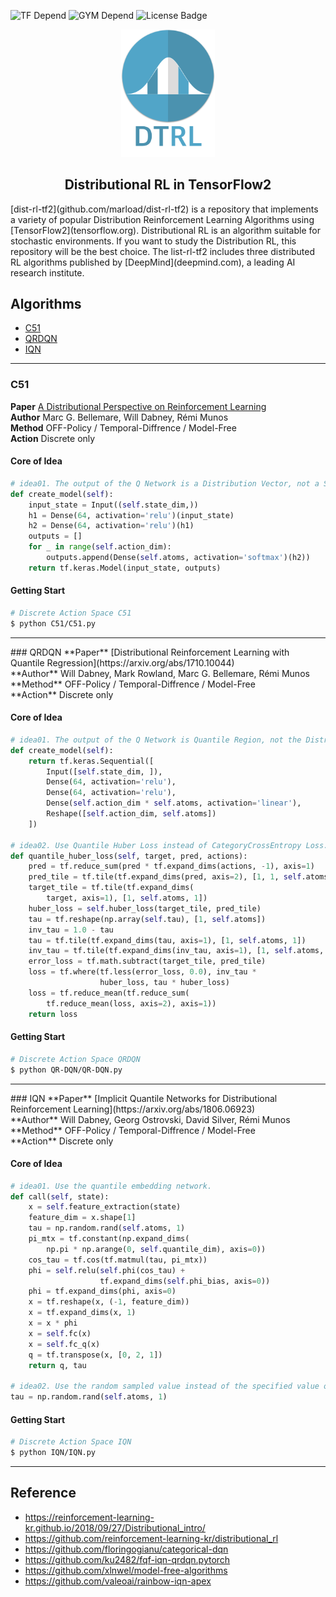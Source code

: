 ![TF Depend](https://img.shields.io/badge/TensorFlow-2.1-orange) ![GYM Depend](https://img.shields.io/badge/openai%2Fgym-0.17.1-blue) ![License Badge](https://img.shields.io/badge/license-Apache%202-green)<br>

<p align="center">
  <img width="150" src="./assets/logo.png">
</p>

<h2 align=center>Distributional RL in TensorFlow2</h2>
[dist-rl-tf2](github.com/marload/dist-rl-tf2) is a repository that implements a variety of popular Distribution Reinforcement Learning Algorithms using [TensorFlow2](tensorflow.org). Distributional RL is an algorithm suitable for stochastic environments. If you want to study the Distribution RL, this repository will be the best choice. The list-rl-tf2 includes three distributed RL algorithms published by [DeepMind](deepmind.com), a leading AI research institute.

## Algorithms

- [C51](#c51)
- [QRDQN](#qrdqn)
- [IQN](#iqn)
<hr>

<a name='c51'></a>
### C51
**Paper** [A Distributional Perspective on Reinforcement Learning](https://arxiv.org/abs/1707.06887)<br>
**Author** Marc G. Bellemare, Will Dabney, Rémi Munos<br>
**Method** OFF-Policy / Temporal-Diffrence / Model-Free<br>
**Action** Discrete only<br>

#### Core of Idea
```python
# idea01. The output of the Q Network is a Distribution Vector, not a Scalar Value.
def create_model(self):
    input_state = Input((self.state_dim,))
    h1 = Dense(64, activation='relu')(input_state)
    h2 = Dense(64, activation='relu')(h1)
    outputs = []
    for _ in range(self.action_dim):
        outputs.append(Dense(self.atoms, activation='softmax')(h2))
    return tf.keras.Model(input_state, outputs)
```

#### Getting Start
```bash
# Discrete Action Space C51
$ python C51/C51.py
```
<hr>
<a name='qrdqn'></a>
### QRDQN
**Paper** [Distributional Reinforcement Learning with Quantile Regression](https://arxiv.org/abs/1710.10044)<br>
**Author** Will Dabney, Mark Rowland, Marc G. Bellemare, Rémi Munos<br>
**Method** OFF-Policy / Temporal-Diffrence / Model-Free<br>
**Action** Discrete only<br>

#### Core of Idea
```python
# idea01. The output of the Q Network is Quantile Region, not the Distribution Vector.
def create_model(self):
    return tf.keras.Sequential([
        Input([self.state_dim, ]),
        Dense(64, activation='relu'),
        Dense(64, activation='relu'),
        Dense(self.action_dim * self.atoms, activation='linear'),
        Reshape([self.action_dim, self.atoms])
    ])

# idea02. Use Quantile Huber Loss instead of CategoryCrossEntropy Loss.
def quantile_huber_loss(self, target, pred, actions):
    pred = tf.reduce_sum(pred * tf.expand_dims(actions, -1), axis=1)
    pred_tile = tf.tile(tf.expand_dims(pred, axis=2), [1, 1, self.atoms])
    target_tile = tf.tile(tf.expand_dims(
        target, axis=1), [1, self.atoms, 1])
    huber_loss = self.huber_loss(target_tile, pred_tile)
    tau = tf.reshape(np.array(self.tau), [1, self.atoms])
    inv_tau = 1.0 - tau
    tau = tf.tile(tf.expand_dims(tau, axis=1), [1, self.atoms, 1])
    inv_tau = tf.tile(tf.expand_dims(inv_tau, axis=1), [1, self.atoms, 1])
    error_loss = tf.math.subtract(target_tile, pred_tile)
    loss = tf.where(tf.less(error_loss, 0.0), inv_tau *
                    huber_loss, tau * huber_loss)
    loss = tf.reduce_mean(tf.reduce_sum(
        tf.reduce_mean(loss, axis=2), axis=1))
    return loss
```

#### Getting Start
```bash
# Discrete Action Space QRDQN
$ python QR-DQN/QR-DQN.py
```
<hr>
<a name='iqn'></a>
### IQN
**Paper** [Implicit Quantile Networks for Distributional Reinforcement Learning](https://arxiv.org/abs/1806.06923)<br>
**Author** Will Dabney, Georg Ostrovski, David Silver, Rémi Munos<br>
**Method** OFF-Policy / Temporal-Diffrence / Model-Free<br>
**Action** Discrete only<br>

#### Core of Idea
```python
# idea01. Use the quantile embedding network.
def call(self, state):
    x = self.feature_extraction(state)
    feature_dim = x.shape[1]
    tau = np.random.rand(self.atoms, 1)
    pi_mtx = tf.constant(np.expand_dims(
        np.pi * np.arange(0, self.quantile_dim), axis=0))
    cos_tau = tf.cos(tf.matmul(tau, pi_mtx))
    phi = self.relu(self.phi(cos_tau) +
                    tf.expand_dims(self.phi_bias, axis=0))
    phi = tf.expand_dims(phi, axis=0)
    x = tf.reshape(x, (-1, feature_dim))
    x = tf.expand_dims(x, 1)
    x = x * phi
    x = self.fc(x)
    x = self.fc_q(x)
    q = tf.transpose(x, [0, 2, 1])
    return q, tau

# idea02. Use the random sampled value instead of the specified value of the tau.
tau = np.random.rand(self.atoms, 1)
```

#### Getting Start
```bash
# Discrete Action Space IQN
$ python IQN/IQN.py
```
<hr>

## Reference
- https://reinforcement-learning-kr.github.io/2018/09/27/Distributional_intro/
- https://github.com/reinforcement-learning-kr/distributional_rl
- https://github.com/floringogianu/categorical-dqn
- https://github.com/ku2482/fqf-iqn-qrdqn.pytorch
- https://github.com/xlnwel/model-free-algorithms
- https://github.com/valeoai/rainbow-iqn-apex